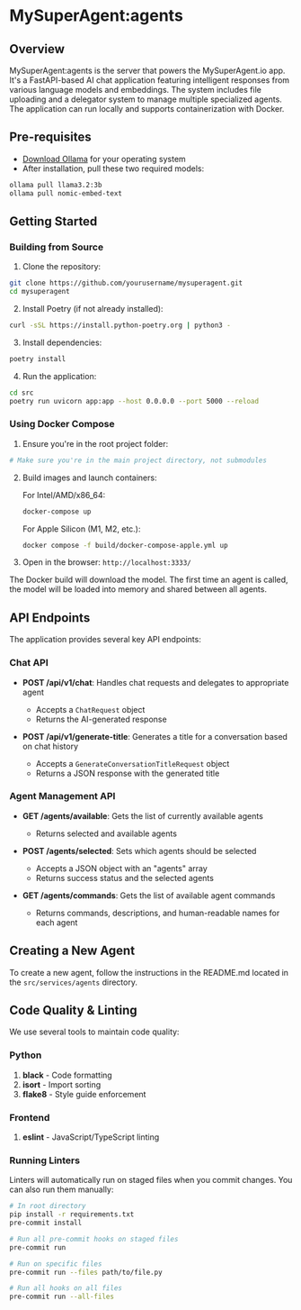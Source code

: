 # MySuperAgent:agents

## Overview

MySuperAgent:agents is the server that powers the MySuperAgent.io app. It's a FastAPI-based AI chat application featuring intelligent responses from various language models and embeddings. The system includes file uploading and a delegator system to manage multiple specialized agents. The application can run locally and supports containerization with Docker.

## Pre-requisites

- [Download Ollama](https://ollama.com/) for your operating system
- After installation, pull these two required models:

```sh
ollama pull llama3.2:3b
ollama pull nomic-embed-text
```

## Getting Started

### Building from Source

1. Clone the repository:

```sh
git clone https://github.com/yourusername/mysuperagent.git
cd mysuperagent
```

2. Install Poetry (if not already installed):

```sh
curl -sSL https://install.python-poetry.org | python3 -
```

3. Install dependencies:

```sh
poetry install
```

4. Run the application:

```sh
cd src
poetry run uvicorn app:app --host 0.0.0.0 --port 5000 --reload
```

### Using Docker Compose

1. Ensure you're in the root project folder:

```sh
# Make sure you're in the main project directory, not submodules
```

2. Build images and launch containers:

   For Intel/AMD/x86_64:

   ```sh
   docker-compose up
   ```

   For Apple Silicon (M1, M2, etc.):

   ```sh
   docker compose -f build/docker-compose-apple.yml up
   ```

3. Open in the browser: `http://localhost:3333/`

The Docker build will download the model. The first time an agent is called, the model will be loaded into memory and shared between all agents.

## API Endpoints

The application provides several key API endpoints:

### Chat API

- **POST /api/v1/chat**: Handles chat requests and delegates to appropriate agent

  - Accepts a `ChatRequest` object
  - Returns the AI-generated response

- **POST /api/v1/generate-title**: Generates a title for a conversation based on chat history
  - Accepts a `GenerateConversationTitleRequest` object
  - Returns a JSON response with the generated title

### Agent Management API

- **GET /agents/available**: Gets the list of currently available agents

  - Returns selected and available agents

- **POST /agents/selected**: Sets which agents should be selected

  - Accepts a JSON object with an "agents" array
  - Returns success status and the selected agents

- **GET /agents/commands**: Gets the list of available agent commands
  - Returns commands, descriptions, and human-readable names for each agent

## Creating a New Agent

To create a new agent, follow the instructions in the README.md located in the `src/services/agents` directory.

## Code Quality & Linting

We use several tools to maintain code quality:

### Python

1. **black** - Code formatting
2. **isort** - Import sorting
3. **flake8** - Style guide enforcement

### Frontend

1. **eslint** - JavaScript/TypeScript linting

### Running Linters

Linters will automatically run on staged files when you commit changes. You can also run them manually:

```bash
# In root directory
pip install -r requirements.txt
pre-commit install

# Run all pre-commit hooks on staged files
pre-commit run

# Run on specific files
pre-commit run --files path/to/file.py

# Run all hooks on all files
pre-commit run --all-files
```
